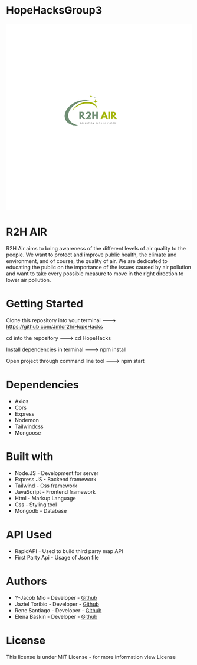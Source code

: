 # HopeHacksGroup3

![Alt text](client/R2H%20Air%20Logo%20(1).svg)


# R2H AIR
 
R2H Air aims to bring awareness of the different levels of air quality to the people. We want to protect and improve public health, the climate and environment, and of course, the quality of air. We are dedicated to educating the public on the importance of the issues caused by air pollution and want to take every possible measure to move in the right direction to lower air pollution.

# Getting Started
Clone this repository into your terminal ---> https://github.com/Jmlor2h/HopeHacks

cd into the repository ---> cd HopeHacks

Install dependencies in terminal ---> npm install

Open project through command line tool ---> npm start

# Dependencies
- Axios
- Cors
- Express
- Nodemon
- Tailwindcss
- Mongoose

# Built with
- Node.JS - Development for server
- Express.JS - Backend framework
- Tailwind - Css framework
- JavaScript - Frontend framework
- Html - Markup Language
- Css - Styling tool
- Mongodb - Database

# API Used
- RapidAPI - Used to build third party map API
- First Party Api - Usage of Json file 

# Authors
- Y-Jacob Mlo - Developer - [Github](https://github.com/jmlor2h)
- Jaziel Toribio - Developer - [Github](https://github.com/jazieltv) 
- Rene Santiago - Developer - [Github](https://github.com/ReneJSN)
- Elena Baskin - Developer - [Github](https://github.com/elenabaskin)

# License
This license is under MIT License - for more information view License